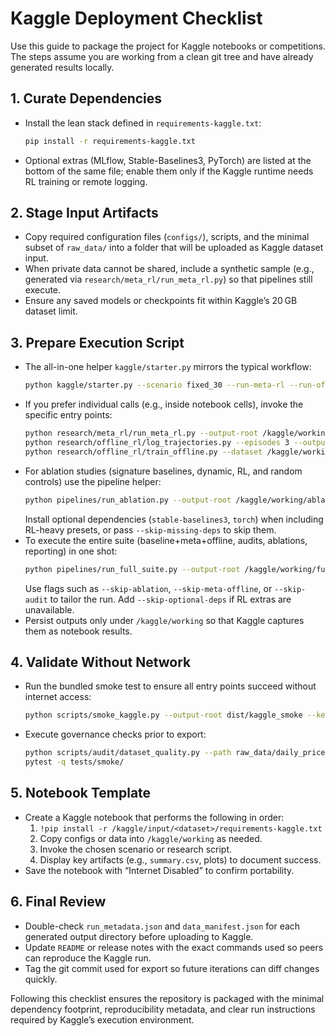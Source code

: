 # Kaggle Deployment Checklist

Use this guide to package the project for Kaggle notebooks or competitions. The steps assume you are working from a clean git tree and have already generated results locally.

## 1. Curate Dependencies
- Install the lean stack defined in `requirements-kaggle.txt`:
  ```bash
  pip install -r requirements-kaggle.txt
  ```
- Optional extras (MLflow, Stable-Baselines3, PyTorch) are listed at the bottom of the same file; enable them only if the Kaggle runtime needs RL training or remote logging.

## 2. Stage Input Artifacts
- Copy required configuration files (`configs/`), scripts, and the minimal subset of `raw_data/` into a folder that will be uploaded as Kaggle dataset input.
- When private data cannot be shared, include a synthetic sample (e.g., generated via `research/meta_rl/run_meta_rl.py`) so that pipelines still execute.
- Ensure any saved models or checkpoints fit within Kaggle’s 20 GB dataset limit.

## 3. Prepare Execution Script
- The all-in-one helper `kaggle/starter.py` mirrors the typical workflow:
  ```bash
  python kaggle/starter.py --scenario fixed_30 --run-meta-rl --run-offline --output-root /kaggle/working
  ```
- If you prefer individual calls (e.g., inside notebook cells), invoke the specific entry points:
  ```bash
  python research/meta_rl/run_meta_rl.py --output-root /kaggle/working/meta_rl --samples 250
  python research/offline_rl/log_trajectories.py --episodes 3 --output /kaggle/working/offline/offline_dataset.h5
  python research/offline_rl/train_offline.py --dataset /kaggle/working/offline/offline_dataset.h5
  ```
- For ablation studies (signature baselines, dynamic, RL, and random controls) use the pipeline helper:
  ```bash
  python pipelines/run_ablation.py --output-root /kaggle/working/ablations
  ```
  Install optional dependencies (`stable-baselines3`, `torch`) when including RL-heavy presets, or pass `--skip-missing-deps` to skip them.
- To execute the entire suite (baseline+meta+offline, audits, ablations, reporting) in one shot:
  ```bash
  python pipelines/run_full_suite.py --output-root /kaggle/working/full_suite
  ```
  Use flags such as `--skip-ablation`, `--skip-meta-offline`, or `--skip-audit` to tailor the run. Add `--skip-optional-deps` if RL extras are unavailable.
- Persist outputs only under `/kaggle/working` so that Kaggle captures them as notebook results.

## 4. Validate Without Network
- Run the bundled smoke test to ensure all entry points succeed without internet access:
  ```bash
  python scripts/smoke_kaggle.py --output-root dist/kaggle_smoke --keep-meta-rl --keep-offline
  ```
- Execute governance checks prior to export:
  ```bash
  python scripts/audit/dataset_quality.py --path raw_data/daily_price.csv
  pytest -q tests/smoke/
  ```

## 5. Notebook Template
- Create a Kaggle notebook that performs the following in order:
  1. `!pip install -r /kaggle/input/<dataset>/requirements-kaggle.txt`
  2. Copy configs or data into `/kaggle/working` as needed.
  3. Invoke the chosen scenario or research script.
  4. Display key artifacts (e.g., `summary.csv`, plots) to document success.
- Save the notebook with “Internet Disabled” to confirm portability.

## 6. Final Review
- Double-check `run_metadata.json` and `data_manifest.json` for each generated output directory before uploading to Kaggle.
- Update `README` or release notes with the exact commands used so peers can reproduce the Kaggle run.
- Tag the git commit used for export so future iterations can diff changes quickly.

Following this checklist ensures the repository is packaged with the minimal dependency footprint, reproducibility metadata, and clear run instructions required by Kaggle’s execution environment.
